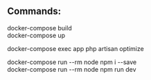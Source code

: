 <h2> Commands: </h2>

<p>
docker-compose build <br>
docker-compose up

docker-compose exec app php artisan optimize

docker-compose run --rm node npm i --save<br>
docker-compose run --rm node npm run dev
</p>


